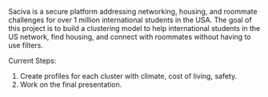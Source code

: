 Saciva is a secure platform addressing networking, housing, and roommate challenges for over 1 million international students in the USA. The goal of this project is to build a clustering model to help international students in the US network, find housing, and connect with roommates without having to use filters.

Current Steps:
1.	Create profiles for each cluster with climate, cost of living, safety.
2.	Work on the final presentation.
